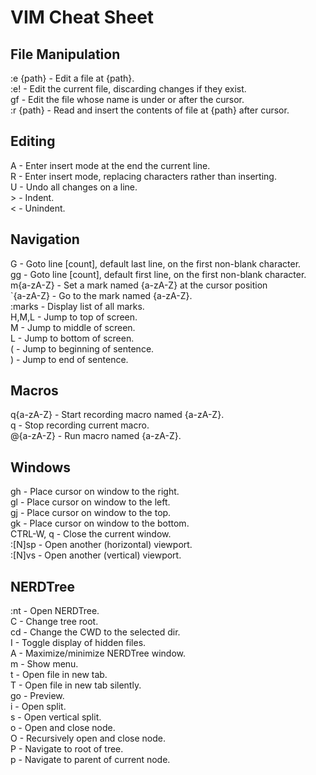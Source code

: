 # VIM Cheat Sheet

## File Manipulation

\:e {path}     - Edit a file at {path}.  
\:e!           - Edit the current file, discarding changes if they exist.  
gf            - Edit the file whose name is under or after the cursor.  
\:r {path}     - Read and insert the contents of file at {path} after cursor.  

## Editing

A             - Enter insert mode at the end the current line.  
R             - Enter insert mode, replacing characters rather than inserting.  
U             - Undo all changes on a line.  
&gt;          - Indent.  
&lt;          - Unindent.  

## Navigation

G             - Goto line [count], default last line, on the first non-blank character.  
gg            - Goto line [count], default first line, on the first non-blank character.  
m{a-zA-Z}     - Set a mark named {a-zA-Z} at the cursor position  
\`{a-zA-Z}    - Go to the mark named {a-zA-Z}.  
\:marks       - Display list of all marks.  
H,M,L         - Jump to top of screen.  
M             - Jump to middle of screen.  
L             - Jump to bottom of screen.  
(             - Jump to beginning of sentence.  
)             - Jump to end of sentence.  

## Macros

q{a-zA-Z}     - Start recording macro named {a-zA-Z}.  
q             - Stop recording current macro.  
@{a-zA-Z}     - Run macro named {a-zA-Z}.  


## Windows 

gh            - Place cursor on window to the right.  
gl            - Place cursor on window to the left.  
gj            - Place cursor on window to the top.  
gk            - Place cursor on window to the bottom.  
CTRL-W, q     - Close the current window.  
\:[N]sp       - Open another (horizontal) viewport.  
\:[N]vs       - Open another (vertical) viewport. 

## NERDTree

:nt           - Open NERDTree.  
C             - Change tree root.  
cd            - Change the CWD to the selected dir.  
I             - Toggle display of hidden files.  
A             - Maximize/minimize NERDTree window.  
m             - Show menu.  
t             - Open file in new tab.  
T             - Open file in new tab silently.  
go            - Preview.  
i             - Open split.  
s             - Open vertical split.  
o             - Open and close node.  
O             - Recursively open and close node.  
P             - Navigate to root of tree.  
p             - Navigate to parent of current node.  

